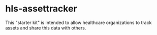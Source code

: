 # hls-assettracker
This "starter kit" is intended to allow healthcare organizations to track assets and share this data with others.
